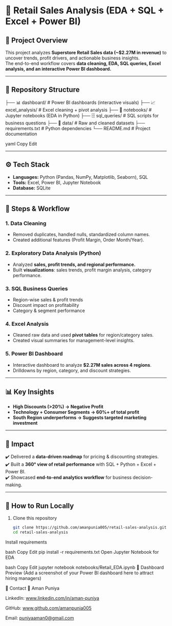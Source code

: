 # 🛒 Retail Sales Analysis (EDA + SQL + Excel + Power BI)

## 📌 Project Overview  
This project analyzes **Superstore Retail Sales data (~$2.27M in revenue)** to uncover trends, profit drivers, and actionable business insights.  
The end-to-end workflow covers **data cleaning, EDA, SQL queries, Excel analysis, and an interactive Power BI dashboard.**

---

## 📂 Repository Structure

├── 📊 dashboard/ # Power BI dashboards (interactive visuals)
├── 📈 excel_analysis/ # Excel cleaning + pivot analysis
├── 📘 notebooks/ # Jupyter notebooks (EDA in Python)
├── 🗄️ sql_queries/ # SQL scripts for business questions
├── 📂 data/ # Raw and cleaned datasets
├── requirements.txt # Python dependencies
└── README.md # Project documentation


yaml
Copy
Edit

---

## ⚙️ Tech Stack  

- **Languages:** Python (Pandas, NumPy, Matplotlib, Seaborn), SQL  
- **Tools:** Excel, Power BI, Jupyter Notebook  
- **Database:** SQLite  

---

## 🔑 Steps & Workflow  

### 1. Data Cleaning  
- Removed duplicates, handled nulls, standardized column names.  
- Created additional features (Profit Margin, Order Month/Year).  

### 2. Exploratory Data Analysis (Python)  
- Analyzed **sales, profit trends, and regional performance.**  
- Built **visualizations**: sales trends, profit margin analysis, category performance.  

### 3. SQL Business Queries  
- Region-wise sales & profit trends  
- Discount impact on profitability  
- Category & segment performance  

### 4. Excel Analysis  
- Cleaned raw data and used **pivot tables** for region/category sales.  
- Created visual summaries for management-level insights.  

### 5. Power BI Dashboard  
- Interactive dashboard to analyze **$2.27M sales across 4 regions**.  
- Drilldowns by region, category, and discount strategies.  

---

## 📊 Key Insights  

- **High Discounts (>20%) → Negative Profit**  
- **Technology + Consumer Segments → 60%+ of total profit**  
- **South Region underperforms → Suggests targeted marketing investment**  

---

## 🚀 Impact  

✔️ Delivered a **data-driven roadmap** for pricing & discounting strategies.  
✔️ Built a **360° view of retail performance** with SQL + Python + Excel + Power BI.  
✔️ Showcased **end-to-end analytics workflow** for business decision-making.  

---

## 📌 How to Run Locally  

1. Clone this repository  
   ```bash
   git clone https://github.com/amanpunia005/retail-sales-analysis.git
   cd retail-sales-analysis
Install requirements

bash
Copy
Edit
pip install -r requirements.txt
Open Jupyter Notebook for EDA

bash
Copy
Edit
jupyter notebook notebooks/Retail_EDA.ipynb
📸 Dashboard Preview
(Add a screenshot of your Power BI dashboard here to attract hiring managers)

📧 Contact
👤 Aman Puniya

LinkedIn: www.linkedin.com/in/aman-puniya

GitHub: www.github.com/amanpunia005

Email: puniyaaman0@gmail.com

